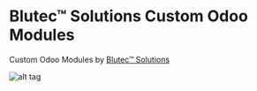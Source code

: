 # Blutec™ Solutions Custom Odoo Modules
Custom Odoo Modules by [Blutec™ Solutions](https://github.com/blutecsolutions)

![alt tag](http://www.dneers.com/wp-content/uploads/2015/12/Odoo-development.jpg)
